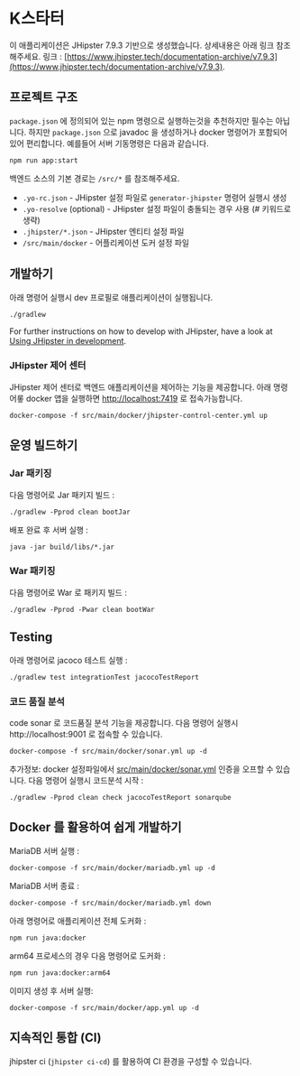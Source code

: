 # K스타터

이 애플리케이션은 JHipster 7.9.3 기반으로 생성했습니다. 상세내용은 아래 링크 참조해주세요.
링크 : [https://www.jhipster.tech/documentation-archive/v7.9.3](https://www.jhipster.tech/documentation-archive/v7.9.3).

## 프로젝트 구조

`package.json` 에 정의되어 있는 npm 명령으로 실행하는것을 추천하지만 필수는 아닙니다.
하지만 `package.json` 으로 javadoc 을 생성하거나 docker 명령어가 포함되어 있어 편리합니다.
예를들어 서버 기동명령은 다음과 같습니다.

```npm
npm run app:start
```

백엔드 소스의 기본 경로는 `/src/*` 를 참조해주세요.

- `.yo-rc.json` - JHipster 설정 파일로 `generator-jhipster` 명령어 실행시 생성
- `.yo-resolve` (optional) - JHipster 설정 파일이 충돌되는 경우 사용 (# 키워드로 생략)
- `.jhipster/*.json` - JHipster 엔티티 설정 파일
- `/src/main/docker` - 어플리케이션 도커 설정 파일

## 개발하기

아래 명령어 실행시 dev 프로필로 애플리케이션이 실행됩니다.

```
./gradlew
```

For further instructions on how to develop with JHipster, have a look at [Using JHipster in development][].

### JHipster 제어 센터

JHipster 제어 센터로 백엔드 애플리케이션을 제어하는 기능을 제공합니다.
아래 명령어롷 docker 앱을 실행하면 [http://localhost:7419](http://localhost:7419) 로 접속가능합니다.

```
docker-compose -f src/main/docker/jhipster-control-center.yml up
```

## 운영 빌드하기

### Jar 패키징

다음 명령어로 Jar 패키지 빌드 :

```
./gradlew -Pprod clean bootJar
```

배포 완료 후 서버 실행 :

```
java -jar build/libs/*.jar
```

### War 패키징

다음 명령어로 War 로 패키지 빌드 :

```
./gradlew -Pprod -Pwar clean bootWar
```

## Testing

아래 명령어로 jacoco 테스트 실행 :

```
./gradlew test integrationTest jacocoTestReport
```

### 코드 품질 분석

code sonar 로 코드품질 분석 기능을 제공합니다.
다음 명령어 실행시 http://localhost:9001 로 접속할 수 있습니다.

```
docker-compose -f src/main/docker/sonar.yml up -d
```

추가정보: docker 설정파일에서 [src/main/docker/sonar.yml](src/main/docker/sonar.yml) 인증을 오프할 수 있습니다.
다음 명령어 실행시 코드분석 시작 :

```
./gradlew -Pprod clean check jacocoTestReport sonarqube
```

## Docker 를 활용하여 쉽게 개발하기

MariaDB 서버 실행 :

```
docker-compose -f src/main/docker/mariadb.yml up -d
```

MariaDB 서버 종료 :

```
docker-compose -f src/main/docker/mariadb.yml down
```

아래 명령어로 애플리케이션 전체 도커화 :

```
npm run java:docker
```

arm64 프로세스의 경우 다음 명령어로 도커화 :

```
npm run java:docker:arm64
```

이미지 생성 후 서버 실행:

```
docker-compose -f src/main/docker/app.yml up -d
```

## 지속적인 통합 (CI)

jhipster ci (`jhipster ci-cd`) 를 활용하여 CI 환경을 구성할 수 있습니다.

[jhipster homepage and latest documentation]: https://www.jhipster.tech
[jhipster 7.9.3 archive]: https://www.jhipster.tech/documentation-archive/v7.9.3
[using jhipster in development]: https://www.jhipster.tech/documentation-archive/v7.9.3/development/
[using docker and docker-compose]: https://www.jhipster.tech/documentation-archive/v7.9.3/docker-compose
[using jhipster in production]: https://www.jhipster.tech/documentation-archive/v7.9.3/production/
[running tests page]: https://www.jhipster.tech/documentation-archive/v7.9.3/running-tests/
[code quality page]: https://www.jhipster.tech/documentation-archive/v7.9.3/code-quality/
[setting up continuous integration]: https://www.jhipster.tech/documentation-archive/v7.9.3/setting-up-ci/
[node.js]: https://nodejs.org/
[npm]: https://www.npmjs.com/
